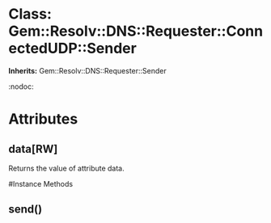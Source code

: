 # Class: Gem::Resolv::DNS::Requester::ConnectedUDP::Sender
**Inherits:** Gem::Resolv::DNS::Requester::Sender
    

:nodoc:


# Attributes
## data[RW] [](#attribute-i-data)
Returns the value of attribute data.


#Instance Methods
## send() [](#method-i-send)

